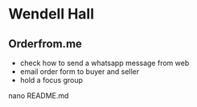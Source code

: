 # Wendell Hall

## Orderfrom.me

- check how to send a whatsapp message from web
- email order form to buyer and seller
- hold a focus group

nano README.md
